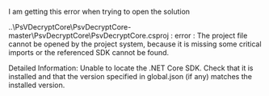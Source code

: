 I am getting this error when trying to open the solution

..\PsVDecryptCore\PsvDecryptCore-master\PsvDecryptCore\PsvDecryptCore.csproj : error  : The project file cannot be opened by the project system, because it is missing some critical imports or the referenced SDK cannot be found.

Detailed Information:
Unable to locate the .NET Core SDK. Check that it is installed and that the version specified in global.json (if any) matches the installed version.
